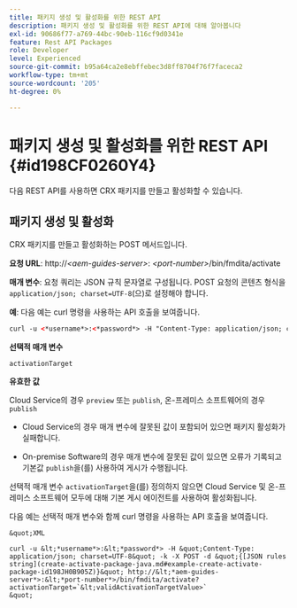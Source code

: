 ```yaml
---
title: 패키지 생성 및 활성화를 위한 REST API
description: 패키지 생성 및 활성화를 위한 REST API에 대해 알아봅니다
exl-id: 90686f77-a769-44bc-90eb-116cf9d0341e
feature: Rest API Packages
role: Developer
level: Experienced
source-git-commit: b95a64ca2e8ebffebec3d8ff8704f76f7faceca2
workflow-type: tm+mt
source-wordcount: '205'
ht-degree: 0%

---
```


# 패키지 생성 및 활성화를 위한 REST API {#id198CF0260Y4}

다음 REST API를 사용하면 CRX 패키지를 만들고 활성화할 수 있습니다.

## 패키지 생성 및 활성화

CRX 패키지를 만들고 활성화하는 POST 메서드입니다.

**요청 URL**:
http://*&lt;aem-guides-server\>*: *&lt;port-number\>*/bin/fmdita/activate

**매개 변수**:
요청 쿼리는 JSON 규칙 문자열로 구성됩니다. POST 요청의 콘텐츠 형식을 `application/json; charset=UTF-8`(으)로 설정해야 합니다.

**예**:
다음 예는 curl 명령을 사용하는 API 호출을 보여줍니다.

```XML
curl -u <*username*>:<*password*> -H "Content-Type: application/json; charset=UTF-8"  -k -X POST -d "{[JSON rules string](create-activate-package-java.md#example-create-activate-package-id198JH0B905Z)}" http://<*aem-guides-server*>:<*port-number*>/bin/fmdita/activate
```


**선택적 매개 변수**

`activationTarget`

**유효한 값**

Cloud Service의 경우 `preview` 또는 `publish`, 온-프레미스 소프트웨어의 경우 `publish`

- Cloud Service의 경우 매개 변수에 잘못된 값이 포함되어 있으면 패키지 활성화가 실패합니다.

- On-premise Software의 경우 매개 변수에 잘못된 값이 있으면 오류가 기록되고 기본값 `publish`을(를) 사용하여 게시가 수행됩니다.

선택적 매개 변수 `activationTarget`을(를) 정의하지 않으면 Cloud Service 및 온-프레미스 소프트웨어 모두에 대해 기본 게시 에이전트를 사용하여 활성화됩니다.



다음 예는 선택적 매개 변수와 함께 curl 명령을 사용하는 API 호출을 보여줍니다.


    &quot;XML
    
    curl -u &lt;*username*>:&lt;*password*> -H &quot;Content-Type: application/json; charset=UTF-8&quot; -k -X POST -d &quot;{[JSON rules string](create-activate-package-java.md#example-create-activate-package-id198JH0B905Z)}&quot; http://&lt;*aem-guides-server*>:&lt;*port-number*>/bin/fmdita/activate?activationTarget=`&lt;validActivationTargetValue>`
    &quot;
